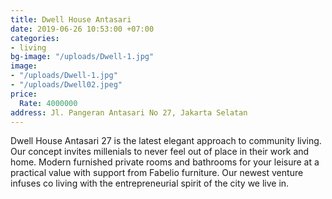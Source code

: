 ```yaml
---
title: Dwell House Antasari
date: 2019-06-26 10:53:00 +07:00
categories:
- living
bg-image: "/uploads/Dwell-1.jpg"
image:
- "/uploads/Dwell-1.jpg"
- "/uploads/Dwell02.jpeg"
price:
  Rate: 4000000
address: Jl. Pangeran Antasari No 27, Jakarta Selatan
---
```


Dwell House Antasari 27 is the latest elegant approach to community living. Our concept invites millenials to never feel out of place in their work and home. Modern furnished private rooms and bathrooms for your leisure at a practical value with support from Fabelio furniture. Our newest venture infuses co living with the entrepreneurial spirit of the city we live in. 
